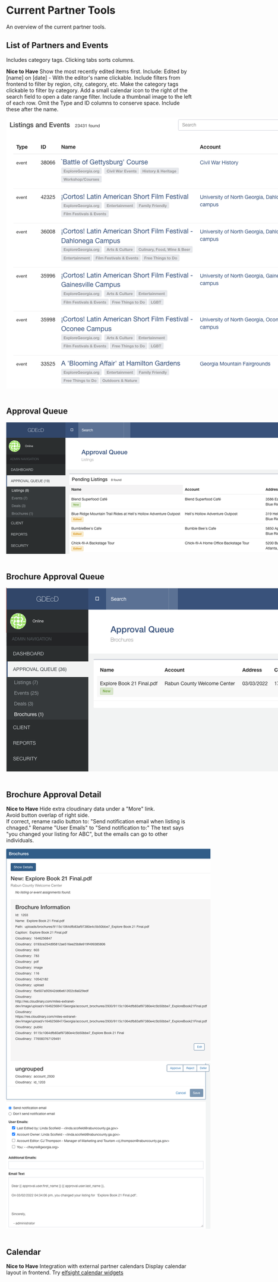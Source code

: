 
# Current Partner Tools

An overview of the current partner tools.  

## List of Partners and Events

Includes category tags. Clicking tabs sorts columns.

**Nice to Have**
Show the most recently edited items first.
Include: Edited by [name] on [date] - With the editor's name clickable.
Include filters from frontend to filter by region, city, category, etc.
Make the category tags clickable to filter by category.
Add a small calendar icon to the right of the search field to open a date range filter.
Include a thumbnail image to the left of each row.
Omit the Type and ID columns to conserve space. Include these after the name.

<img src="img/miles/list.png" style="max-width:822px"><br><br>


## Approval Queue

<img src="img/miles/approval-queue.png" style="max-width:1477px"><br><br>

## Brochure Approval Queue

<img src="img/miles/brochure-approval-queue.png" style="max-width:1070px"><br><br>

## Brochure Approval Detail

**Nice to Have**
Hide extra cloudinary data under a "More" link.  
Avoid button overlap of right side.   
If correct, rename radio button to: "Send notification email when listing is chnaged."
Rename "User Emails" to "Send notification to:"
The text says "you changed your listing for ABC", but the emails can go to other individuals.  

<img src="img/miles/brochure-approval-detail.png" style="max-width:876px"><br><br>

## Calendar


**Nice to Have**
Integration with external partner calendars
Display calendar layout in frontend. Try [elfsight calendar widgets](https://elfsight.com/event-calendar-widget/)